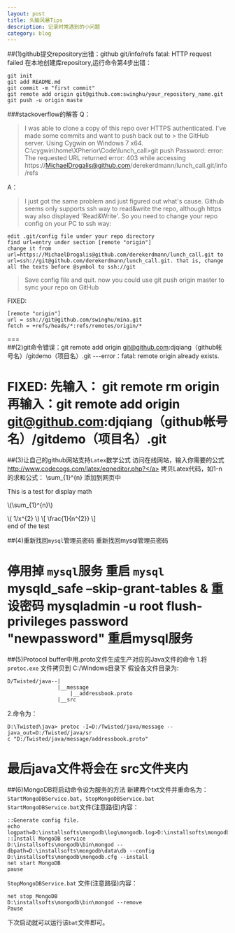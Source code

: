 ```yaml
---
layout: post
title: 头脑风暴Tips
description: 记录时常遇到的小问题
category: blog
---
```

##(1)github提交repository出错：github  git/info/refs  fatal: HTTP request failed
在本地创建库repository,运行命令第4步出错：

    git init
    git add README.md
    git commit -m "first commit"
    git remote add origin git@github.com:swinghu/your_repository_name.git  
    git push -u origin maste

###stackoverflow的解答
Q：
>    I was able to clone a copy of this repo over HTTPS authenticated. I've made some commits and want to push back out to >    the GitHub server. Using Cygwin on Windows 7 x64.
>    C:\cygwin\home\XPherior\Code\lunch_call>git push
>    Password:
>    error: The requested URL returned error: 403 while accessing https://MichaelDrogalis@github.com/derekerdmann/lunch_call.git/info/refs

A：
>I just got the same problem and just figured out what's cause.
>Github seems only supports ssh way to read&write the repo, although https way also displayed 'Read&Write'.
>So you need to change your repo config on your PC to ssh way:
    
    edit .git/config file under your repo directory
    find url=entry under section [remote "origin"]
    change it from url=https://MichaelDrogalis@github.com/derekerdmann/lunch_call.git to url=ssh://git@github.com/derekerdmann/lunch_call.git. that is, change all the texts before @symbol to ssh://git

>   Save config file and quit. now you could use git push origin master to sync your repo on GitHub

FIXED:
     
    [remote "origin"]
    url = ssh://git@github.com/swinghu/mina.git
    fetch = +refs/heads/*:refs/remotes/origin/*
===   
##(2)git命令错误：git remote add origin git@github.com:djqiang（github帐号名）/gitdemo（项目名）.git 
    ---error：fatal: remote origin already exists.

FIXED:
    先输入： git remote rm origin
    再输入：git remote add origin git@github.com:djqiang（github帐号名）/gitdemo（项目名）.git 
=== 
##(3)让自己的github网站支持`Latex`数学公式
访问在线网站，输入你需要的公式<a href="http://www.codecogs.com/latex/eqneditor.php?">http://www.codecogs.com/latex/eqneditor.php?</a>
拷贝Latex代码，如1-n的求和公式：
\sum_{1}^{n}
添加到网页中

This is a test for display math

\\(\\sum_{1}^{n}\\)
  
\\( 1/x^{2} \\)
\\[ \frac{1}{n^{2}} \\]   
end of the test 

##(4)重新找回`mysql`管理员密码
重新找回mysql管理员密码

停用掉 `mysql`服务
重启 `mysql`
    mysqld_safe –skip-grant-tables &
重设密码
    mysqladmin -u root flush-privileges password "newpassword"
重启mysql服务
=== 
##(5)Protocol buffer中用.proto文件生成生产对应的Java文件的命令
1.将`protoc.exe` 文件拷贝到 C:/Windows目录下
假设各文件目录为:

    D/Twisted/java--|      
                    |__message
                        |__addressbook.proto
                    |__src

2.命令为：

    D:\Twisted\java> protoc -I=D:/Twisted/java/message --java_out=D:/Twisted/java/sr
    c "D:/Twisted/java/message/addressbook.proto"

最后java文件将会在 src文件夹内
=== 
##(6)MongoDB将启动命令设为服务的方法
新建两个txt文件并重命名为：`StartMongoDBService.bat`，`StopMongoDBService.bat`
`StartMongoDBService.bat`文件(注意路径)内容：

    ::Generate config file.
    echo logpath=D:\installsofts\mongodb\log\mongodb.log>D:\installsofts\mongodb\mongodb.cfg
    ::Install MongoDB service
    D:\installsofts\mongodb\bin\mongod --dbpath=D:\installsofts\mongodb\data\db --config D:\installsofts\mongodb\mongodb.cfg --install
    net start MongoDB
    pause
    
`StopMongoDBService.bat` 文件(注意路径)内容：

    net stop MongoDB
    D:\installsofts\mongodb\bin\mongod --remove
    Pause
    
下次启动就可以运行该`bat`文件即可。



























